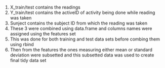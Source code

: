 1) X_train/test contains the readings
2) Y_train/test contains the activeID of activity being done while reading was taken
3) Sunject contains the subject ID from which the reading was taken
4) These 3 were combined using data.frame and columns names were assigned using the features set
5) This was done for both training and test data sets before combing them using rbind
6) Then from the features the ones measuring either mean or standard deviation were subsetted and this subsetted data was used to create final tidy data set
